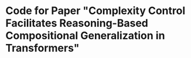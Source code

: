 # Code for Paper "Complexity Control Facilitates Reasoning-Based Compositional Generalization in Transformers"

